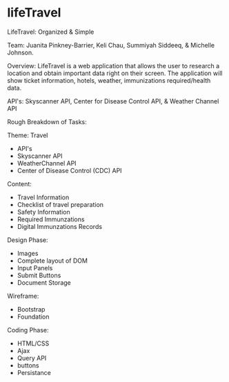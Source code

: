 # lifeTravel

LifeTravel: Organized & Simple

Team: Juanita Pinkney-Barrier, Keli Chau, Summiyah Siddeeq, & Michelle Johnson.

Overview: LifeTravel is a web application that allows the user to research a location and obtain important data right on their screen. The application will show ticket information, hotels, weather, immunizations required/health data. 

API's: Skyscanner API, Center for Disease Control API, & Weather Channel API

Rough Breakdown of Tasks: 

Theme: Travel
* API's
* Skyscanner API
* WeatherChannel API
* Center of Disease Control (CDC) API

Content:
* Travel Information
* Checklist of travel preparation
* Safety Information
* Required Immunzations 
* Digital Immunzations Records

Design Phase:
* Images
* Complete layout of DOM
* Input Panels
* Submit Buttons
* Document Storage

Wireframe:
* Bootstrap
* Foundation

Coding Phase:
* HTML/CSS
* Ajax
* Query API
* buttons
* Persistance
	







